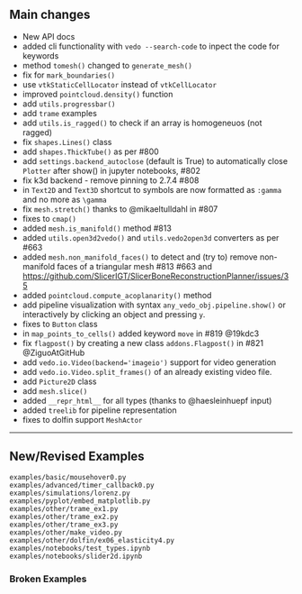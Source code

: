 ## Main changes

- New API docs
- added cli functionality with `vedo --search-code` to inpect the code for keywords
- method `tomesh()` changed to `generate_mesh()`
- fix for `mark_boundaries()`
- use `vtkStaticCellLocator` instead of `vtkCellLocator`
- improved `pointcloud.density()` function
- add `utils.progressbar()`
- add `trame` examples
- add `utils.is_ragged()` to check if an array is homogeneuos (not ragged)
- fix `shapes.Lines()` class 
- add `shapes.ThickTube()` as per #800
- add `settings.backend_autoclose` (default is True) to automatically close `Plotter` after show() in jupyter notebooks, #802
- fix k3d backend - remove pinning to 2.7.4 #808
- in `Text2D` and `Text3D` shortcut to symbols are now formatted as `:gamma` and no more as `\gamma`
- fix `mesh.stretch()` thanks to @mikaeltulldahl in #807
- fixes to `cmap()`
- added `mesh.is_manifold()` method #813
- added `utils.open3d2vedo()` and `utils.vedo2open3d` converters as per #663
- added `mesh.non_manifold_faces()` to detect and (try to) remove non-manifold faces of a triangular mesh #813 #663 and https://github.com/SlicerIGT/SlicerBoneReconstructionPlanner/issues/35
- added `pointcloud.compute_acoplanarity()` method
- add pipeline visualization with syntax `any_vedo_obj.pipeline.show()` or interactively by clicking an object and pressing `y`.
- fixes to `Button` class
- in `map_points_to_cells()` added keyword `move` in #819 @19kdc3
- fix `flagpost()` by creating a new class `addons.Flagpost()` in #821 @ZiguoAtGitHub
- add `vedo.io.Video(backend='imageio')` support for video generation
- add `vedo.io.Video.split_frames()` of an already existing video file.
- add `Picture2D` class
- add `mesh.slice()`
- added `__repr_html__` for all types (thanks to @haesleinhuepf input)
- added `treelib` for pipeline representation
- fixes to dolfin support `MeshActor`


-------------------------
## New/Revised Examples
```
examples/basic/mousehover0.py
examples/advanced/timer_callback0.py
examples/simulations/lorenz.py
examples/pyplot/embed_matplotlib.py
examples/other/trame_ex1.py
examples/other/trame_ex2.py
examples/other/trame_ex3.py
examples/other/make_video.py
examples/other/dolfin/ex06_elasticity4.py
examples/notebooks/test_types.ipynb
examples/notebooks/slider2d.ipynb
```

### Broken Examples

